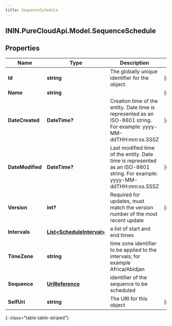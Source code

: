 ```yaml
---
title: SequenceSchedule
---
```

## ININ.PureCloudApi.Model.SequenceSchedule

## Properties

|Name | Type | Description | Notes|
|------------ | ------------- | ------------- | -------------|
| **Id** | **string** | The globally unique identifier for the object. | [optional] |
| **Name** | **string** |  | [optional] |
| **DateCreated** | **DateTime?** | Creation time of the entity. Date time is represented as an ISO-8601 string. For example: yyyy-MM-ddTHH:mm:ss.SSSZ | [optional] |
| **DateModified** | **DateTime?** | Last modified time of the entity. Date time is represented as an ISO-8601 string. For example: yyyy-MM-ddTHH:mm:ss.SSSZ | [optional] |
| **Version** | **int?** | Required for updates, must match the version number of the most recent update | [optional] |
| **Intervals** | [**List&lt;ScheduleInterval&gt;**](ScheduleInterval.html) | a list of start and end times | |
| **TimeZone** | **string** | time zone identifier to be applied to the intervals; for example Africa/Abidjan | |
| **Sequence** | [**UriReference**](UriReference.html) | identifier of the sequence to be scheduled | |
| **SelfUri** | **string** | The URI for this object | [optional] |
{: class="table table-striped"}


